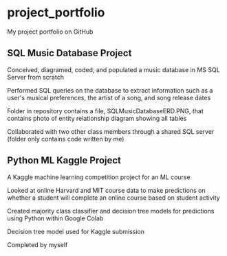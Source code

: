 # project_portfolio

My project portfolio on GitHub

## SQL Music Database Project

  Conceived, diagramed, coded, and populated a music database in MS SQL Server from scratch

  Performed SQL queries on the database to extract information such as a user's musical preferences, the artist of a song, and song release dates
  
  Folder in repository contains a file, SQLMusicDatabaseERD.PNG, that contains photo of entity relationship diagram showing all tables
  
  Collaborated with two other class members through a shared SQL server (folder only contains code written by me)
  
## Python ML Kaggle Project

  A Kaggle machine learning competition project for an ML course
  
  Looked at online Harvard and MIT course data to make predictions on whether a student will complete an online course based on student activity
  
  Created majority class classifier and decision tree models for predictions using Python within Google Colab
  
  Decision tree model used for Kaggle submission
  
  Completed by myself
